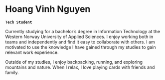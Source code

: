 # Hoang Vinh Nguyen 

**`Tech Student`**

Currently studying for a bachelor’s degree in Information Technology at the
Western Norway University of Applied Sciences. I enjoy working both in teams and
independently and find it easy to collaborate with others. I am motivated to use
the knowledge I have gained through my studies to gain relevant work
experience.

Outside of my studies, I enjoy backpacking, running, and exploring mountains and
nature. When I relax, I love playing cards with friends and family.
